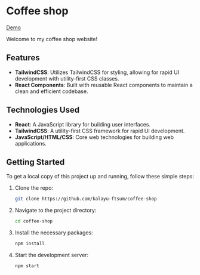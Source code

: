 # Coffee shop
[Demo](https://coffee-shop-lemon-psi.vercel.app/)

Welcome to my coffee shop website!

## Features

- **TailwindCSS**: Utilizes TailwindCSS for styling, allowing for rapid UI development with utility-first CSS classes.
- **React Components**: Built with reusable React components to maintain a clean and efficient codebase.

## Technologies Used

- **React**: A JavaScript library for building user interfaces.
- **TailwindCSS**: A utility-first CSS framework for rapid UI development.
- **JavaScript/HTML/CSS**: Core web technologies for building web applications.

## Getting Started

To get a local copy of this project up and running, follow these simple steps:

1. Clone the repo:
   ```bash
   git clone https://github.com/kalayu-ftsum/coffee-shop
   ```

2. Navigate to the project directory:
   ```bash
   cd coffee-shop
   ```

3. Install the necessary packages:
   ```bash
   npm install
   ```

4. Start the development server:
   ```bash
   npm start
   ```
